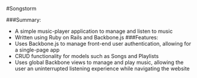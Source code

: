 #Songstorm

###Summary:
- A simple music-player application to manage and listen to music
- Written using Ruby on Rails and Backbone.js
###Features:
- Uses Backbone.js to manage front-end user authentication, allowing for a single-page app
- CRUD functionality for models such as Songs and Playlists
- Uses global Backbone views to manage and play music, allowing the user an uninterrupted listening experience while navigating the website